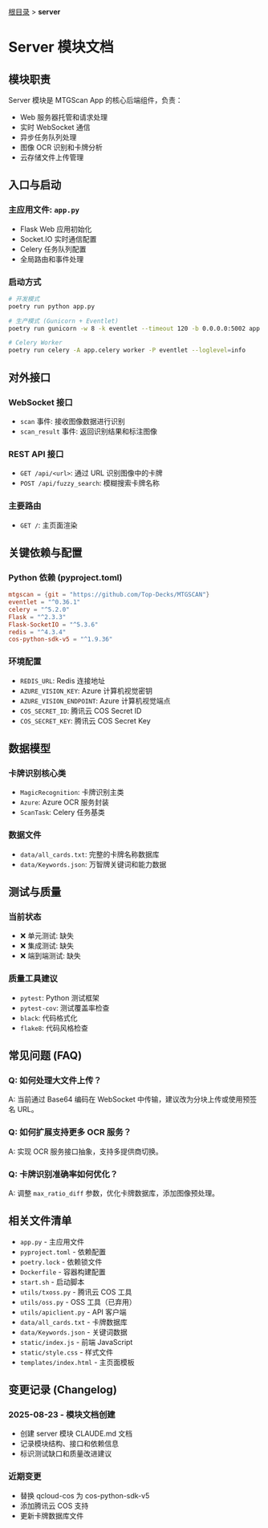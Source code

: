 [根目录](../CLAUDE.md) > **server**

# Server 模块文档

## 模块职责
Server 模块是 MTGScan App 的核心后端组件，负责：
- Web 服务器托管和请求处理
- 实时 WebSocket 通信
- 异步任务队列处理
- 图像 OCR 识别和卡牌分析
- 云存储文件上传管理

## 入口与启动

### 主应用文件: `app.py`
- Flask Web 应用初始化
- Socket.IO 实时通信配置
- Celery 任务队列配置
- 全局路由和事件处理

### 启动方式
```bash
# 开发模式
poetry run python app.py

# 生产模式 (Gunicorn + Eventlet)
poetry run gunicorn -w 8 -k eventlet --timeout 120 -b 0.0.0.0:5002 app:app

# Celery Worker
poetry run celery -A app.celery worker -P eventlet --loglevel=info
```

## 对外接口

### WebSocket 接口
- `scan` 事件: 接收图像数据进行识别
- `scan_result` 事件: 返回识别结果和标注图像

### REST API 接口
- `GET /api/<url>`: 通过 URL 识别图像中的卡牌
- `POST /api/fuzzy_search`: 模糊搜索卡牌名称

### 主要路由
- `GET /`: 主页面渲染

## 关键依赖与配置

### Python 依赖 (pyproject.toml)
```toml
mtgscan = {git = "https://github.com/Top-Decks/MTGSCAN"}
eventlet = "^0.36.1"
celery = "^5.2.0"
Flask = "^2.3.3"
Flask-SocketIO = "^5.3.6"
redis = "^4.3.4"
cos-python-sdk-v5 = "^1.9.36"
```

### 环境配置
- `REDIS_URL`: Redis 连接地址
- `AZURE_VISION_KEY`: Azure 计算机视觉密钥
- `AZURE_VISION_ENDPOINT`: Azure 计算机视觉端点
- `COS_SECRET_ID`: 腾讯云 COS Secret ID
- `COS_SECRET_KEY`: 腾讯云 COS Secret Key

## 数据模型

### 卡牌识别核心类
- `MagicRecognition`: 卡牌识别主类
- `Azure`: Azure OCR 服务封装
- `ScanTask`: Celery 任务基类

### 数据文件
- `data/all_cards.txt`: 完整的卡牌名称数据库
- `data/Keywords.json`: 万智牌关键词和能力数据

## 测试与质量

### 当前状态
- ❌ 单元测试: 缺失
- ❌ 集成测试: 缺失  
- ❌ 端到端测试: 缺失

### 质量工具建议
- `pytest`: Python 测试框架
- `pytest-cov`: 测试覆盖率检查
- `black`: 代码格式化
- `flake8`: 代码风格检查

## 常见问题 (FAQ)

### Q: 如何处理大文件上传？
A: 当前通过 Base64 编码在 WebSocket 中传输，建议改为分块上传或使用预签名 URL。

### Q: 如何扩展支持更多 OCR 服务？
A: 实现 OCR 服务接口抽象，支持多提供商切换。

### Q: 卡牌识别准确率如何优化？
A: 调整 `max_ratio_diff` 参数，优化卡牌数据库，添加图像预处理。

## 相关文件清单

- `app.py` - 主应用文件
- `pyproject.toml` - 依赖配置
- `poetry.lock` - 依赖锁文件
- `Dockerfile` - 容器构建配置
- `start.sh` - 启动脚本
- `utils/txoss.py` - 腾讯云 COS 工具
- `utils/oss.py` - OSS 工具（已弃用）
- `utils/apiclient.py` - API 客户端
- `data/all_cards.txt` - 卡牌数据库
- `data/Keywords.json` - 关键词数据
- `static/index.js` - 前端 JavaScript
- `static/style.css` - 样式文件
- `templates/index.html` - 主页面模板

## 变更记录 (Changelog)

### 2025-08-23 - 模块文档创建
- 创建 server 模块 CLAUDE.md 文档
- 记录模块结构、接口和依赖信息
- 标识测试缺口和质量改进建议

### 近期变更
- 替换 qcloud-cos 为 cos-python-sdk-v5
- 添加腾讯云 COS 支持
- 更新卡牌数据库文件